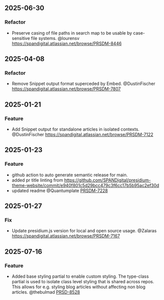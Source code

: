## 2025-06-30
### Refactor
- Preserve casing of file paths in search map to be usable by case-sensitive file systems. @lourensv https://spandigital.atlassian.net/browse/PRSDM-8446

## 2025-04-08
### Refactor
- Remove Snippet output format superceded by Embed. @DustinFischer https://spandigital.atlassian.net/browse/PRSDM-7807

## 2025-01-21
### Feature
- Add Snippet output for standalone articles in isolated contexts. @DustinFischer https://spandigital.atlassian.net/browse/PRSDM-7122

## 2025-01-23
### Feature
- github action to auto generate semantic release for main.
- added pr title linting from https://github.com/SPANDigital/presidium-theme-website/commit/e940f801c5d29bcc479c3f6cc17b5b95ac2ef30d
- updated readme
@Quantumplate [PRSDM-7228](https://spandigital.atlassian.net/browse/PRSDM-7228)

## 2025-01-27
### Fix
- Update presidium.js version for local and open source usage. @Zalaras https://spandigital.atlassian.net/browse/PRSDM-7167

## 2025-07-16
### Feature
- Added base styling partial to enable custom styling. The type-class partial is used to isolate class level styling that is shared across repos. This allows for e.g. styling blog articles without affecting non blog articles. @thebulmad [PRSD-8528](https://spandigital.atlassian.net/browse/PRSDM-8528)
